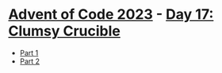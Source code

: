 # [Advent of Code 2023](../README.md) - [Day 17: Clumsy Crucible](https://adventofcode.com/2023/day/17)


* [Part 1](part1/README.md)
* [Part 2](part2/README.md)
